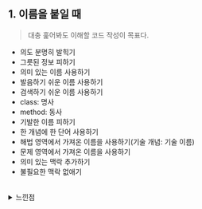 ## 1. 이름을 붙일 때

> 대충 훑어봐도 이해할 코드 작성이 목표다.

- 의도 분명히 발힉기
- 그릇된 정보 피하기
- 의미 있는 이름 사용하기
- 발음하기 쉬운 이름 사용하기
- 검색하기 쉬운 이름 사용하기
- class: 명사
- method: 동사
- 기발한 이름 피하기
- 한 개념에 한 단어 사용하기
- 해법 영역에서 가져온 이름을 사용하기(기술 개념: 기술 이름)
- 문제 영역에서 가져온 이름을 사용하기
- 의미 있는 맥락 추가하기
- 불필요한 맥락 없애기

<br>

<details>
<summary>느낀점</summary>

많은 반성을 하게 되었다. 예시 코드를 보며 내가 짰던 코드가 너무 거만하다는 느낌을 받았다.
또한 나아진 코드를 보며 읽지 좋은 코드가 이런 거구나! 라는 생각을 많이 했던 것 같다.
이 책을 읽고 나도 깔끔한 코드를 짜는 협업하기 좋은 개발자가 되고 싶다.

</details>